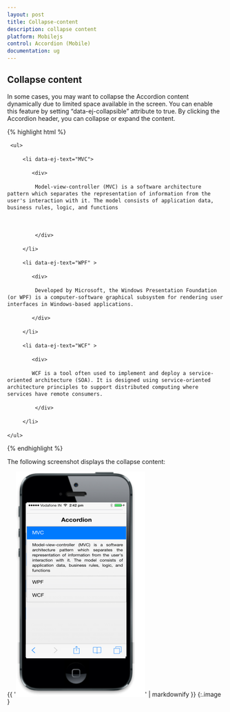 ```yaml
---
layout: post
title: Collapse-content
description: collapse content
platform: Mobilejs
control: Accordion (Mobile)
documentation: ug
---
```


## Collapse content

In some cases, you may want to collapse the Accordion content dynamically due to limited space available in the screen. You can enable this feature by setting “data-ej-collapsible” attribute to true. By clicking the Accordion header, you can collapse or expand the content.

{% highlight html %}



<div id="accordion_sample" data-role="ejmaccordion" data-ej-collapsible="true">

     <ul>

         <li data-ej-text="MVC">

            <div>

             Model-view-controller (MVC) is a software architecture pattern which separates the representation of information from the user's interaction with it. The model consists of application data, business rules, logic, and functions



             </div>

         </li>

         <li data-ej-text="WPF" >

            <div>

             Developed by Microsoft, the Windows Presentation Foundation (or WPF) is a computer-software graphical subsystem for rendering user interfaces in Windows-based applications.

            </div>

         </li>              

         <li data-ej-text="WCF" >

            <div>

            WCF is a tool often used to implement and deploy a service-oriented architecture (SOA). It is designed using service-oriented architecture principles to support distributed computing where services have remote consumers.

             </div>

         </li>  

    </ul>

</div>



{% endhighlight %}



The following screenshot displays the collapse content:



{{ '![C:/Users/isuriyar/AppData/Local/Temp/SNAGHTML8593e48f.PNG](Collapse-content_images/Collapse-content_img1.png)' | markdownify }}
{:.image }


